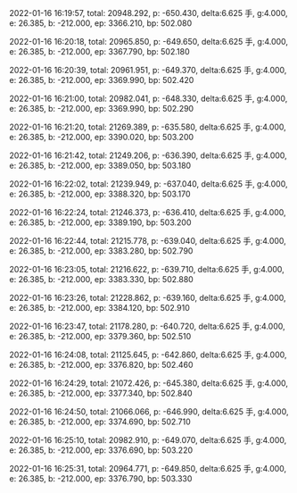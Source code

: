 2022-01-16 16:19:57, total: 20948.292, p: -650.430, delta:6.625 手, g:4.000, e: 26.385, b: -212.000, ep: 3366.210, bp: 502.080

2022-01-16 16:20:18, total: 20965.850, p: -649.650, delta:6.625 手, g:4.000, e: 26.385, b: -212.000, ep: 3367.790, bp: 502.180

2022-01-16 16:20:39, total: 20961.951, p: -649.370, delta:6.625 手, g:4.000, e: 26.385, b: -212.000, ep: 3369.990, bp: 502.420

2022-01-16 16:21:00, total: 20982.041, p: -648.330, delta:6.625 手, g:4.000, e: 26.385, b: -212.000, ep: 3369.990, bp: 502.290

2022-01-16 16:21:20, total: 21269.389, p: -635.580, delta:6.625 手, g:4.000, e: 26.385, b: -212.000, ep: 3390.020, bp: 503.200

2022-01-16 16:21:42, total: 21249.206, p: -636.390, delta:6.625 手, g:4.000, e: 26.385, b: -212.000, ep: 3389.050, bp: 503.180

2022-01-16 16:22:02, total: 21239.949, p: -637.040, delta:6.625 手, g:4.000, e: 26.385, b: -212.000, ep: 3388.320, bp: 503.170

2022-01-16 16:22:24, total: 21246.373, p: -636.410, delta:6.625 手, g:4.000, e: 26.385, b: -212.000, ep: 3389.190, bp: 503.200

2022-01-16 16:22:44, total: 21215.778, p: -639.040, delta:6.625 手, g:4.000, e: 26.385, b: -212.000, ep: 3383.280, bp: 502.790

2022-01-16 16:23:05, total: 21216.622, p: -639.710, delta:6.625 手, g:4.000, e: 26.385, b: -212.000, ep: 3383.330, bp: 502.880

2022-01-16 16:23:26, total: 21228.862, p: -639.160, delta:6.625 手, g:4.000, e: 26.385, b: -212.000, ep: 3384.120, bp: 502.910

2022-01-16 16:23:47, total: 21178.280, p: -640.720, delta:6.625 手, g:4.000, e: 26.385, b: -212.000, ep: 3379.360, bp: 502.510

2022-01-16 16:24:08, total: 21125.645, p: -642.860, delta:6.625 手, g:4.000, e: 26.385, b: -212.000, ep: 3376.820, bp: 502.460

2022-01-16 16:24:29, total: 21072.426, p: -645.380, delta:6.625 手, g:4.000, e: 26.385, b: -212.000, ep: 3377.340, bp: 502.840

2022-01-16 16:24:50, total: 21066.066, p: -646.990, delta:6.625 手, g:4.000, e: 26.385, b: -212.000, ep: 3374.690, bp: 502.710

2022-01-16 16:25:10, total: 20982.910, p: -649.070, delta:6.625 手, g:4.000, e: 26.385, b: -212.000, ep: 3376.690, bp: 503.220

2022-01-16 16:25:31, total: 20964.771, p: -649.850, delta:6.625 手, g:4.000, e: 26.385, b: -212.000, ep: 3376.790, bp: 503.330